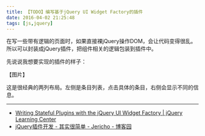 ```yaml
---
title: 【TODO】编写基于jQuery UI Widget Factory的插件
date: 2016-04-02 21:25:48
tags: [js,jquery]
---
```


在写一些带有逻辑的页面时，如果直接裸jQuery操作DOM，会让代码变得很乱。所以可以封装成jQuery插件，把组件相关的逻辑包装到插件中。

<!-- more -->

先说说我想要实现的插件的样子：

【图片】

这是很经典的两列布局。左侧是条目列表，点击具体的条目，右侧会显示不同的信息。

---

- [Writing Stateful Plugins with the jQuery UI Widget Factory | jQuery Learning Center](https://learn.jquery.com/plugins/stateful-plugins-with-widget-factory/)
- [jQuery插件开发 - 其实很简单 - Jericho - 博客园](http://www.cnblogs.com/fromearth/archive/2009/07/08/1519054.html)
